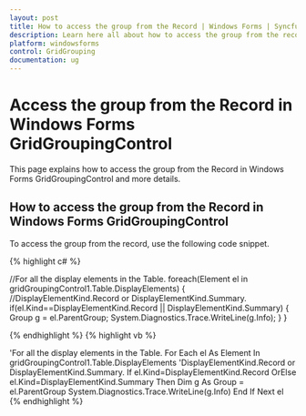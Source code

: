 ```yaml
---
layout: post
title: How to access the group from the Record | Windows Forms | Syncfusion
description: Learn here all about how to access the group from the record of Syncfusion Windows Forms GridGroupingControl control and more.
platform: windowsforms
control: GridGrouping
documentation: ug
---
```


# Access the group from the Record in Windows Forms GridGroupingControl

This page explains how to access the group from the Record in Windows Forms GridGroupingControl and more details.

## How to access the group from the Record in Windows Forms GridGroupingControl

To access the group from the record, use the following code snippet.

 
{% highlight c# %}

//For all the display elements in the Table.
foreach(Element el in gridGroupingControl1.Table.DisplayElements)
{
//DisplayElementKind.Record or DisplayElementKind.Summary.
if(el.Kind==DisplayElementKind.Record || DisplayElementKind.Summary)
{
Group g = el.ParentGroup;
System.Diagnostics.Trace.WriteLine(g.Info);
}
}

{% endhighlight  %}
{% highlight vb %}

'For all the display elements in the Table.
For Each el As Element In gridGroupingControl1.Table.DisplayElements
'DisplayElementKind.Record or DisplayElementKind.Summary.
    If el.Kind=DisplayElementKind.Record OrElse el.Kind=DisplayElementKind.Summary Then
    Dim g As Group = el.ParentGroup
         System.Diagnostics.Trace.WriteLine(g.Info)
     End If
Next el
{% endhighlight  %}